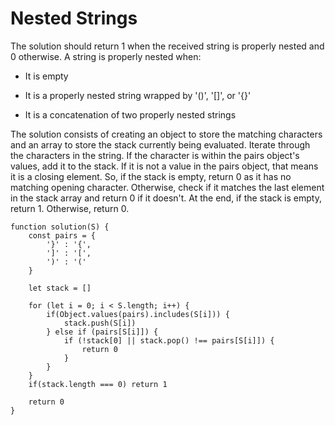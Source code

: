 # Nested Strings

The solution should return 1 when the received string is properly nested and 0 otherwise. A string is properly nested when:

- It is empty

- It is a properly nested string wrapped by '()', '[]', or '{}'

- It is a concatenation of two properly nested strings


The solution consists of creating an object to store the matching characters and an array to store the stack currently being evaluated.
Iterate through the characters in the string. If the character is within the pairs object's values, add it to the stack.
If it is not a value in the pairs object, that means it is a closing element. So, if the stack is empty, return 0 as it has no matching opening character.
Otherwise, check if it matches the last element in the stack array and return 0 if it doesn't.
At the end, if the stack is empty, return 1. Otherwise, return 0.

```
function solution(S) {
    const pairs = {
        '}' : '{',
        ']' : '[',
        ')' : '('
    }

    let stack = []

    for (let i = 0; i < S.length; i++) {
        if(Object.values(pairs).includes(S[i])) {
            stack.push(S[i])
        } else if (pairs[S[i]]) {
            if (!stack[0] || stack.pop() !== pairs[S[i]]) {
                return 0
            }
        }
    }
    if(stack.length === 0) return 1

    return 0
}
```
